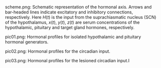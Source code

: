 scheme.png: 
Schematic representation of the hormonal axis. Arrows and bar-headed lines indicate excitatory and inhibitory connections, respectively.
Here $H(t)$ is the input from the suprachiasmatic nucleus (SCN) of the hypothalamus,
$x(t)$, $y(t)$, $z(t)$ are serum concentrations of the hypothalamic, pituitary and target gland hormones, respectively.

pic01.png:
Hormonal profiles for isolated hypothalamic and pituitary hormonal generators.

pic02.png:
Hormonal profiles for the circadian input.

pic03.png:
Hormonal profiles for the lesioned circadian input.I
